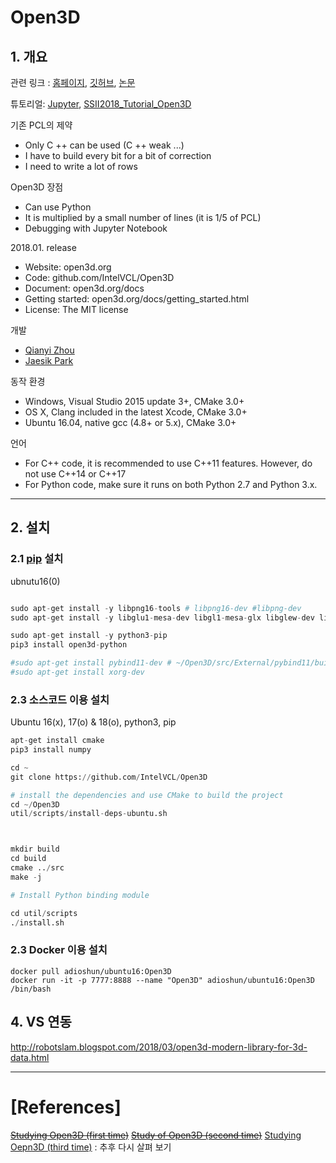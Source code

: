# Open3D 

## 1. 개요 

관련 링크 : [홈페이지](http://www.open3d.org/docs/getting_started.html#compiling-from-source), [깃허브](https://github.com/IntelVCL/Open3D), [논문](http://www.open3d.org/paper.pdf)

튜토리얼: [Jupyter](https://nbviewer.jupyter.org/url/lang.sist.chukyo-u.ac.jp/Classes/Open3D/Open3D.ipynb), [SSII2018_Tutorial_Open3D](https://github.com/sakizuki/SSII2018_Tutorial_Open3D)


기존 PCL의 제약 
- Only C ++ can be used (C ++ weak ...)
- I have to build every bit for a bit of correction
- I need to write a lot of rows

Open3D 장점 
- Can use Python
- It is multiplied by a small number of lines (it is 1/5 of PCL)
- Debugging with Jupyter Notebook

2018.01. release

- Website: open3d.org
- Code: github.com/IntelVCL/Open3D
- Document: open3d.org/docs
- Getting started: open3d.org/docs/getting_started.html
- License: The MIT license

개발
- [Qianyi Zhou](http://qianyi.info/) 
- [Jaesik Park](http://jaesik.info/)

동작 환경 

- Windows, Visual Studio 2015 update 3+, CMake 3.0+
- OS X, Clang included in the latest Xcode, CMake 3.0+
- Ubuntu 16.04, native gcc (4.8+ or 5.x), CMake 3.0+

언어 
- For C++ code, it is recommended to use C++11 features. However, do not use C++14 or C++17
- For Python code, make sure it runs on both Python 2.7 and Python 3.x.

---

## 2. 설치 

### 2.1 [pip](https://pypi.org/project/open3d-python/) 설치 

ubnutu16(0)

```python

sudo apt-get install -y libpng16-tools # libpng16-dev #libpng-dev 
sudo apt-get install -y libglu1-mesa-dev libgl1-mesa-glx libglew-dev libglfw3-dev libjsoncpp-dev libeigen3-dev libjpeg-dev python-dev python3-dev python-tk python3-tk

sudo apt-get install -y python3-pip 
pip3 install open3d-python

#sudo apt-get install pybind11-dev # ~/Open3D/src/External/pybind11/build 
#sudo apt-get install xorg-dev 
```

### 2.3 소스코드 이용 설치

Ubuntu 16(x), 17(o) & 18(o), python3, pip

```python
apt-get install cmake 
pip3 install numpy

cd ~
git clone https://github.com/IntelVCL/Open3D

# install the dependencies and use CMake to build the project
cd ~/Open3D
util/scripts/install-deps-ubuntu.sh



mkdir build
cd build
cmake ../src
make -j

# Install Python binding module 

cd util/scripts
./install.sh
```


### 2.3 Docker 이용 설치

```
docker pull adioshun/ubuntu16:Open3D
docker run -it -p 7777:8888 --name "Open3D" adioshun/ubuntu16:Open3D /bin/bash
```





## 4. VS 연동 

http://robotslam.blogspot.com/2018/03/open3d-modern-library-for-3d-data.html

---
# [References]

~~[Studying Open3D (first time)](http://robonchu.hatenablog.com/entry/2018/02/24/200635)~~
~~[Study of Open3D (second time)](http://robonchu.hatenablog.com/entry/2018/02/25/121024)~~
[Studying Oepn3D (third time)](http://robonchu.hatenablog.com/entry/2018/02/25/200510) : 추후 다시 살펴 보기 

